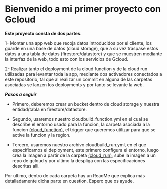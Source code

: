 # Bienvenido a mi primer proyecto con Gcloud

**Este proyecto consta de dos partes.**

1- Montar una app web que recoja datos introducidos por el cliente, los guarde en una base de datos (cloud storage), que a su vez traspase estos datos a una tabla de datos (firestore/datastore) y que se muestren mediante la interfaz de la web, todo esto con los servicios de Gcloud.

2- Realizar tanto el deployment de la cloud function y de la cloud run utilizadas para levantar toda la app, mediante dos activadores conectados a este repositorio, tal que al realizar un commit en alguna de las carpetas asociadas se lanzen los deployments y por tanto se levante la web.


___Pasos a seguir___

* Primero, deberemos crear un bucket dentro de cloud storage y nuestra entidad/tabla en firestore/datastore.

* Segundo, usaremos nuestro cloudbuild_function.yml en el cual se describe el entorno usado para la funcion, la carpeta asociada a la funcion [(cloud_function)](cloud_function), el trigger que queremos utilizar para que se active la funcion y la region.

* Tercero, usaremos nuestro archivo cloudbuild_run.yml, en el que especificamos el deployment, este primero configura el entorno, luego crea la imagen a partir de la carpeta [(cloud_run)](cloud_run), sube la imagen a un repo de gcloud y por ultimo la despliga con las especificaciones descritas alli.


Por ultimo, dentro de cada carpeta hay un ReadMe que explica màs detalladamente dicha parte en cuestion. Espero que os ayude.
